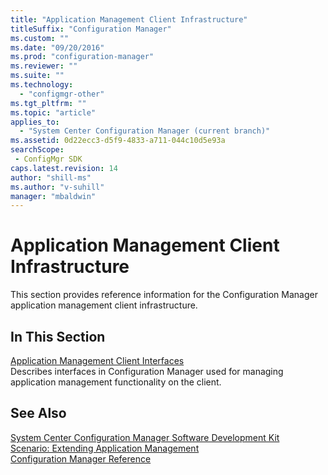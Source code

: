 ```yaml
---
title: "Application Management Client Infrastructure"
titleSuffix: "Configuration Manager"
ms.custom: ""
ms.date: "09/20/2016"
ms.prod: "configuration-manager"
ms.reviewer: ""
ms.suite: ""
ms.technology:
  - "configmgr-other"
ms.tgt_pltfrm: ""
ms.topic: "article"
applies_to:
  - "System Center Configuration Manager (current branch)"
ms.assetid: 0d22ecc3-d5f9-4833-a711-044c10d5e93asearchScope: - ConfigMgr SDK
caps.latest.revision: 14
author: "shill-ms"
ms.author: "v-suhill"
manager: "mbaldwin"
---
```

# Application Management Client Infrastructure
This section provides reference information for the Configuration Manager application management client infrastructure.  

## In This Section  
 [Application Management Client Interfaces](../../../../../develop/reference/core/clients/client-classes/application-management-client-interfaces.md)  
 Describes interfaces in Configuration Manager used for managing application management functionality on the client.  

## See Also  
 [System Center Configuration Manager Software Development Kit](../../../../../develop/core/misc/system-center-configuration-manager-sdk.md)   
 [Scenario: Extending Application Management](../../../../../develop/apps/scenario--extending-application-management.md)   
 [Configuration Manager Reference](../../../../../develop/reference/configuration-manager-reference.md)

